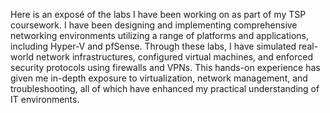 Here is an exposé of the labs I have been working on as part of my TSP coursework. I have been designing and implementing comprehensive networking environments utilizing a range of platforms and applications, including Hyper-V and pfSense. Through these labs, I have simulated real-world network infrastructures, configured virtual machines, and enforced security protocols using firewalls and VPNs. This hands-on experience has given me in-depth exposure to virtualization, network management, and troubleshooting, all of which have enhanced my practical understanding of IT environments.

